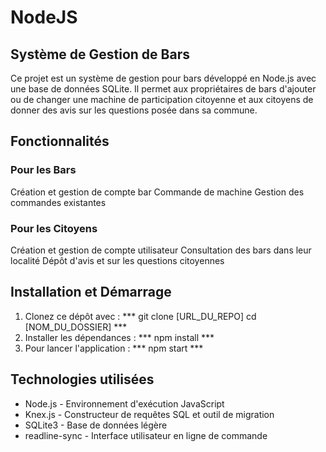 # NodeJS
## Système de Gestion de Bars
Ce projet est un système de gestion pour bars développé en Node.js avec une base de données SQLite. Il permet aux propriétaires de bars d'ajouter ou de changer une machine de participation citoyenne et aux citoyens de donner des avis sur les questions posée dans sa commune.
## Fonctionnalités
### Pour les Bars

Création et gestion de compte bar
Commande de machine
Gestion des commandes existantes

### Pour les Citoyens

Création et gestion de compte utilisateur
Consultation des bars dans leur localité
Dépôt d'avis et sur les questions citoyennes

## Installation et Démarrage

1. Clonez ce dépôt avec : *** git clone [URL_DU_REPO] cd [NOM_DU_DOSSIER] ***
2. Installer les dépendances : *** npm install ***
3. Pour lancer l'application : ***  npm start ***

## Technologies utilisées

* Node.js - Environnement d'exécution JavaScript
* Knex.js - Constructeur de requêtes SQL et outil de migration
* SQLite3 - Base de données légère
* readline-sync - Interface utilisateur en ligne de commande
